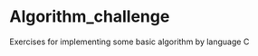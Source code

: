 Algorithm_challenge
===================

Exercises for implementing some basic algorithm by language C
